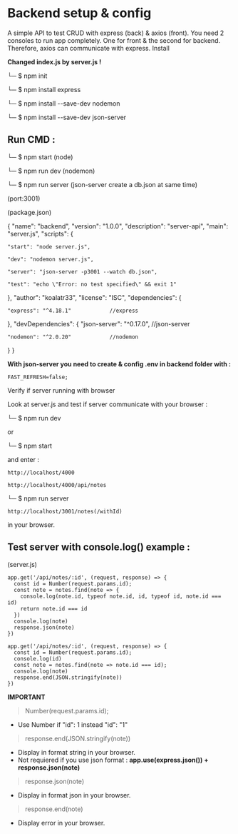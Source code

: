 
# Backend setup & config

A simple API to test CRUD with express (back) & axios (front). You need 2 consoles to run app completely. One for front & the second for backend. Therefore, axios can communicate with express.
Install

**Changed index.js by server.js !**

└─ $ npm init

└─ $ npm install express

└─ $ npm install --save-dev nodemon

└─ $ npm install --save-dev json-server

## Run CMD :

└─ $ npm start (node)

└─ $ npm run dev (nodemon)

└─ $ npm run server (json-server create a db.json at same time)

(port:3001)

(package.json)

{
  "name": "backend",
  "version": "1.0.0",
  "description": "server-api",
  "main": "server.js",
  "scripts": {

    "start": "node server.js",

    "dev": "nodemon server.js",

    "server": "json-server -p3001 --watch db.json",

    "test": "echo \"Error: no test specified\" && exit 1"
  },
  "author": "koalatr33",
  "license": "ISC",
  "dependencies": {

    "express": "^4.18.1"		    //express

  },
  "devDependencies": {
    "json-server": "^0.17.0", 	//json-server

    "nodemon": "^2.0.20"		    //nodemon
  }
}

**With json-server you need to create & config .env in backend folder with :**

    FAST_REFRESH=false;

Verify if server running with browser

Look at server.js and test if server communicate with your browser :

└─ $ npm run dev

or

└─ $ npm start

and enter :

    http://localhost/4000

    http://localhost/4000/api/notes

└─ $ npm run server

    http://localhost/3001/notes(/withId)

in your browser.

## Test server with console.log() example : 

(server.js)

```
app.get('/api/notes/:id', (request, response) => {
  const id = Number(request.params.id);
  const note = notes.find(note => {
    console.log(note.id, typeof note.id, id, typeof id, note.id === id)
    return note.id === id
  })
  console.log(note)
  response.json(note)
})
```
```
app.get('/api/notes/:id', (request, response) => {
  const id = Number(request.params.id);
  console.log(id)
  const note = notes.find(note => note.id === id);
  console.log(note)
  response.end(JSON.stringify(note))
})
```

**IMPORTANT**

> Number(request.params.id);

- Use Number if "id": 1 instead "id": "1"

> response.end(JSON.stringify(note))

- Display in format string in your browser.
- Not requiered if you use json format : 
**app.use(express.json()) + response.json(note)**

> response.json(note)

- Display in format json in your browser.

> response.end(note)

- Display error in your browser.
